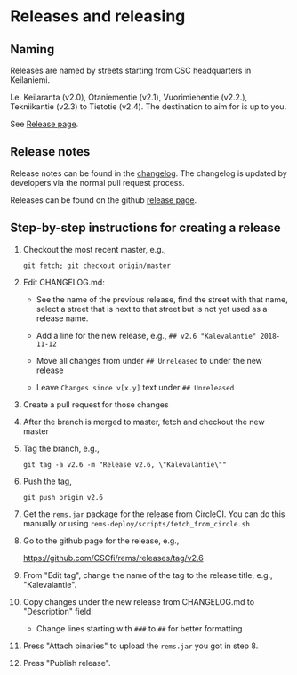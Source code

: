 # Releases and releasing

## Naming
Releases are named by streets starting from CSC headquarters in Keilaniemi.

I.e. Keilaranta (v2.0), Otaniementie (v2.1), Vuorimiehentie (v2.2.), Tekniikantie (v2.3) to Tietotie (v2.4).
The destination to aim for is up to you.

See [Release page](https://github.com/CSCfi/rems/releases).

## Release notes

Release notes can be found in the [changelog](../CHANGELOG.md). The
changelog is updated by developers via the normal pull request process.

Releases can be found on the github [release page](https://github.com/CSCfi/rems/releases).

## Step-by-step instructions for creating a release

1. Checkout the most recent master, e.g.,

   `git fetch; git checkout origin/master`

2. Edit CHANGELOG.md:

   - See the name of the previous release, find the street with that name,
     select a street that is next to that street but is not yet used as
     a release name.

   - Add a line for the new release, e.g.,
     `## v2.6 "Kalevalantie" 2018-11-12`

   - Move all changes from under `## Unreleased` to under the new release

   - Leave `Changes since v[x.y]` text under `## Unreleased`

3. Create a pull request for those changes

4. After the branch is merged to master, fetch and checkout the new master

5. Tag the branch, e.g.,

   `git tag -a v2.6 -m "Release v2.6, \"Kalevalantie\""`

6. Push the tag,

   `git push origin v2.6`

7. Get the `rems.jar` package for the release from CircleCI.
   You can do this manually or using `rems-deploy/scripts/fetch_from_circle.sh`

8. Go to the github page for the release, e.g.,

   https://github.com/CSCfi/rems/releases/tag/v2.6

9. From "Edit tag", change the name of the tag to the release title,
   e.g., "Kalevalantie".

10. Copy changes under the new release from CHANGELOG.md to "Description"
    field:

    - Change lines starting with `###` to `##` for better formatting

11. Press "Attach binaries" to upload the `rems.jar` you got in step 8.

12. Press "Publish release".
